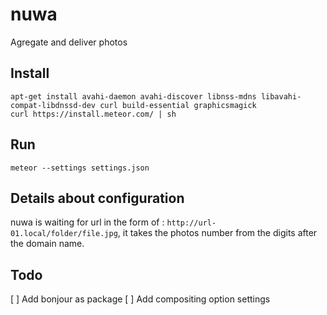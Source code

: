 # nuwa

Agregate and deliver photos

## Install 

```
apt-get install avahi-daemon avahi-discover libnss-mdns libavahi-compat-libdnssd-dev curl build-essential graphicsmagick
curl https://install.meteor.com/ | sh
```

## Run

`meteor --settings settings.json`

## Details about configuration

nuwa is waiting for url in the form of : `http://url-01.local/folder/file.jpg`, it takes the photos number from the digits after the domain name.

## Todo

[ ] Add bonjour as package
[ ] Add compositing option settings